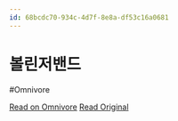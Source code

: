 ```yaml
---
id: 68bcdc70-934c-4d7f-8e8a-df53c16a0681
---
```


# 볼린저밴드
#Omnivore
 
[Read on Omnivore](https://omnivore.app/me/ex-18ff71ebe81)
[Read Original](https://blog.naver.com/yschae6085/222574348552)
 
